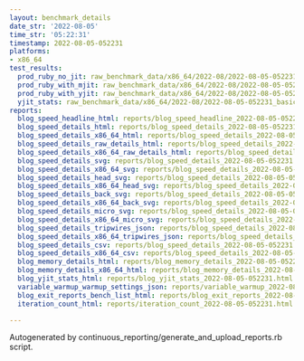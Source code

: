 ```yaml
---
layout: benchmark_details
date_str: '2022-08-05'
time_str: '05:22:31'
timestamp: 2022-08-05-052231
platforms:
- x86_64
test_results:
  prod_ruby_no_jit: raw_benchmark_data/x86_64/2022-08/2022-08-05-052231_basic_benchmark_prod_ruby_no_jit.json
  prod_ruby_with_mjit: raw_benchmark_data/x86_64/2022-08/2022-08-05-052231_basic_benchmark_prod_ruby_with_mjit.json
  prod_ruby_with_yjit: raw_benchmark_data/x86_64/2022-08/2022-08-05-052231_basic_benchmark_prod_ruby_with_yjit.json
  yjit_stats: raw_benchmark_data/x86_64/2022-08/2022-08-05-052231_basic_benchmark_yjit_stats.json
reports:
  blog_speed_headline_html: reports/blog_speed_headline_2022-08-05-052231.html
  blog_speed_details_html: reports/blog_speed_details_2022-08-05-052231.html
  blog_speed_details_x86_64_html: reports/blog_speed_details_2022-08-05-052231.x86_64.html
  blog_speed_details_raw_details_html: reports/blog_speed_details_2022-08-05-052231.raw_details.html
  blog_speed_details_x86_64_raw_details_html: reports/blog_speed_details_2022-08-05-052231.x86_64.raw_details.html
  blog_speed_details_svg: reports/blog_speed_details_2022-08-05-052231.svg
  blog_speed_details_x86_64_svg: reports/blog_speed_details_2022-08-05-052231.x86_64.svg
  blog_speed_details_head_svg: reports/blog_speed_details_2022-08-05-052231.head.svg
  blog_speed_details_x86_64_head_svg: reports/blog_speed_details_2022-08-05-052231.x86_64.head.svg
  blog_speed_details_back_svg: reports/blog_speed_details_2022-08-05-052231.back.svg
  blog_speed_details_x86_64_back_svg: reports/blog_speed_details_2022-08-05-052231.x86_64.back.svg
  blog_speed_details_micro_svg: reports/blog_speed_details_2022-08-05-052231.micro.svg
  blog_speed_details_x86_64_micro_svg: reports/blog_speed_details_2022-08-05-052231.x86_64.micro.svg
  blog_speed_details_tripwires_json: reports/blog_speed_details_2022-08-05-052231.tripwires.json
  blog_speed_details_x86_64_tripwires_json: reports/blog_speed_details_2022-08-05-052231.x86_64.tripwires.json
  blog_speed_details_csv: reports/blog_speed_details_2022-08-05-052231.csv
  blog_speed_details_x86_64_csv: reports/blog_speed_details_2022-08-05-052231.x86_64.csv
  blog_memory_details_html: reports/blog_memory_details_2022-08-05-052231.html
  blog_memory_details_x86_64_html: reports/blog_memory_details_2022-08-05-052231.x86_64.html
  blog_yjit_stats_html: reports/blog_yjit_stats_2022-08-05-052231.html
  variable_warmup_warmup_settings_json: reports/variable_warmup_2022-08-05-052231.warmup_settings.json
  blog_exit_reports_bench_list_html: reports/blog_exit_reports_2022-08-05-052231.bench_list.html
  iteration_count_html: reports/iteration_count_2022-08-05-052231.html

---
```

Autogenerated by continuous_reporting/generate_and_upload_reports.rb script.
